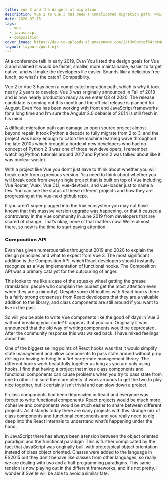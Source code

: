 ```yaml
---
title: vue 3 and the dangers of migration
description: Vue 2 to Vue 3 has been a complicated migration path, which is why it took nearly 2 years to develop.
date: 2020-07-15
tags:
  - vue
  - javascript
  - composition
cover_image: https://dev-to-uploads.s3.amazonaws.com/i/t3v0vxtef54rdr4wej94.png
layout: layouts/post.njk
---
```


At a conference talk in early 2019, Evan You listed the design goals for Vue 3 and claimed it would be faster, smaller, more maintainable, easier to target native, and will make the developers life easier. Sounds like a delicious free lunch, so what's the catch? Compatibility.

Vue 2 to Vue 3 has been a complicated migration path, which is why it took nearly 2 years to develop. Vue 3 was originally announced in Fall of 2018 and is now nearly production ready as we enter Q3 of 2020. The release candidate is coming out this month and the official release is planned for August. Evan You has been working with front end JavaScript frameworks for a long time and I’m sure the Angular 2.0 debacle of 2014 is still fresh in his mind.

A difficult migration path can damage an open source project almost beyond repair. It took Python a decade to fully migrate from 2 to 3, and the project was lucky enough to catch the machine learning wave throughout the late 2010s which brought a horde of new developers who had no concept of Python 2 (I was one of those new developers, I remember watching Python tutorials around 2017 and Python 2 was talked about like it was nuclear waste).

With a project like Vue you don’t just have to think about whether you will break code from a previous version. You need to think about whether you will break code from every single project that is built on top of Vue including Vue Router, Vuex, Vue CLI, vue-devtools, and vue-loader just to name a few. You can see the status of these different projects and how they are progressing at the vue-next github repo.

If you aren’t super plugged into the Vue ecosystem you may not have known that this massive version upgrade was happening, or that it caused a controversy in the Vue community in June 2019 from developers that are scared of change. That’s okay, none of that matters now. We’re almost there, so now is the time to start paying attention.

### Composition API

Evan has given numerous talks throughout 2019 and 2020 to explain the design principles and what to expect from Vue 3. The most significant addition is the Composition API, which React developers should instantly recognize as a Vue implementation of functional hooks. The Composition API was a primary catalyst for the outpouring of anger.

This looks to me like a case of the squeaky wheel getting the grease (translation: people who complain the loudest get the most attention even when they are a minority). Despite some difficulties with React hooks there is a fairly strong consensus from React developers that they are a valuable addition to the library, and class components are still around if you want to live in the past.

So will you be able to write Vue components like the good ol’ days in Vue 3 without breaking your code? It appears that you can. Originally it was announced that the old way of writing components would be deprecated. After the community response this was walked back. I have mixed feelings about this.

One of the biggest selling points of React hooks was that it would simplify state management and allow components to pass state around without prop drilling or having to bring in a 3rd party state management library. The different hooks work beautifully together as long as you are only using hooks. I find that having a project that mixes class components and functional components can cause problems when you try to pass state from one to other. I’m sure there are plenty of work arounds to get the two to play nice together, but it certainly isn’t trivial and can slow down a project.

If class components had been deprecated in React and everyone was forced to write functional components, React projects would be much more cohesive and components would be much easier to share between different projects. As it stands today there are many projects with this strange mix of class components and functional components and you really need to dig deep into the React internals to understand what’s happening under the hood.

In JavaScript there has always been a tension between the object oriented paradigm and the functional paradigm. This is further complicated by the fact that JavaScript was originally built with prototypical object orientation instead of class object oriented. Classes were added to the language in ES2015 but they don’t behave like classes from other languages, so really we are dealing with two and a half programming paradigms. This same tension is now playing out in the different frameworks, and it's not pretty. I wonder if Svelte will be able to avoid a similar fate.